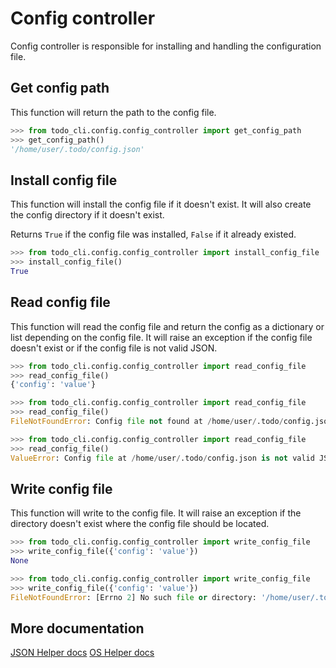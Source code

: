 # Config controller

Config controller is responsible for installing and handling the configuration file.


## Get config path

This function will return the path to the config file.

```python
>>> from todo_cli.config.config_controller import get_config_path
>>> get_config_path()
'/home/user/.todo/config.json'
```

## Install config file

This function will install the config file if it doesn't exist. It will also create the config directory if it doesn't exist.

Returns `True` if the config file was installed, `False` if it already existed.

```python
>>> from todo_cli.config.config_controller import install_config_file
>>> install_config_file()
True
```

## Read config file

This function will read the config file and return the config as a dictionary or list depending on the config file. It will raise an exception if the config file doesn't exist or if the config file is not valid JSON.

```python
>>> from todo_cli.config.config_controller import read_config_file
>>> read_config_file()
{'config': 'value'}
```

```python
>>> from todo_cli.config.config_controller import read_config_file
>>> read_config_file()
FileNotFoundError: Config file not found at /home/user/.todo/config.json
```

```python
>>> from todo_cli.config.config_controller import read_config_file
>>> read_config_file()
ValueError: Config file at /home/user/.todo/config.json is not valid JSON.
```

## Write config file

This function will write to the config file. It will raise an exception if the directory doesn't exist where the config file should be located.

```python
>>> from todo_cli.config.config_controller import write_config_file
>>> write_config_file({'config': 'value'})
None
```

```python
>>> from todo_cli.config.config_controller import write_config_file
>>> write_config_file({'config': 'value'})
FileNotFoundError: [Errno 2] No such file or directory: '/home/user/.todo/config.json'
```

## More documentation

[JSON Helper docs](json_helper.md)
[OS Helper docs](os_helper.md)